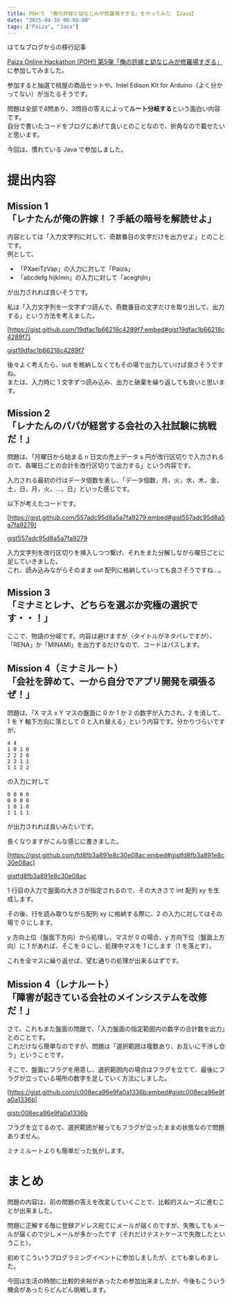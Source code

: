 ```yaml
---
title: POH!5 「俺の許嫁と幼なじみが修羅場すぎる」をやってみた 【Java】
date: "2015-04-18 00:00:00"
tags: ["Paiza", "Java"]
---
```


<div class="alert info">
はてなブログからの移行記事
</div>

[Paiza Online Hackathon (POH!) 第5弾「俺の許嫁と幼なじみが修羅場すぎる」](https://paiza.jp/poh/enshura) に参加してみました。

参加すると抽選で桃屋の商品セットや、Intel Edison Kit for Arduino（よく分かってない）が当たるそうです。

問題は全部で4問あり、3問目の答えによって<strong>ルート分岐する</strong>という面白い内容です。  
自分で書いたコードをブログにあげて良いとのことなので、折角なので載せたいと思います。

今回は、慣れている Java で参加しました。

# 提出内容

## Mission 1<br>「レナたんが俺の許嫁！？手紙の暗号を解読せよ」

内容としては「入力文字列に対して、奇数番目の文字だけを出力せよ」とのことです。  
例として、

* 「PXaeiTzVap」の入力に対して「Paiza」
* 「abcdefg hijklmn」の入力に対して「aceghjln」

が出力されれば良いそうです。

私は「入力文字列を一文字ずつ読んで、奇数番目の文字だけを取り出して、出力する」という方法を考えました。

[https://gist.github.com/19dfac1b66218c4289f7:embed#gist19dfac1b66218c4289f7]

[gist19dfac1b66218c4289f7](https://gist.github.com/19dfac1b66218c4289f7)

後々よく考えたら、out を格納しなくてもその場で出力していけば良さそうですね。  
または、入力時に 1 文字ずつ読み込み、出力と破棄を繰り返しても良いと思います。

## Mission 2<br>「レナたんのパパが経営する会社の入社試験に挑戦だ！」

問題は、「月曜日から始まる n 日文の売上データ s 円が改行区切りで入力されるので、各曜日ごとの合計を改行区切りで出力する」という内容です。

入力される最初の行はデータ個数を表し、「データ個数，月，火，水，木，金，土，日，月，火，…，日」といった感じです。

以下が考えたコードです。

[https://gist.github.com/557adc95d8a5a7fa9279:embed#gist557adc95d8a5a7fa9279]

[gist557adc95d8a5a7fa9279](https://gist.github.com/557adc95d8a5a7fa9279)

入力文字列を改行区切りを挿入しつつ繋げ、それをまた分解しながら曜日ごとに足していきました。  
これ、読み込みながらそのまま out 配列に格納していっても良さそうですね…。

## Mission 3<br>「ミナミとレナ、どちらを選ぶか究極の選択です・・！」
ここで、物語の分岐です。内容は避けますが（タイトルがネタバレですが）、「RENA」か「MINAMI」を出力するだけなので、コードはパスします。

## Mission 4（ミナミルート）<br>「会社を辞めて、一から自分でアプリ開発を頑張るぜ！」

問題は、「X マス x Y マスの盤面に 0 か 1 か 2 の数字が入力され、2 を消して、1 を Y 軸下方向に落として 0 と入れ替える」という内容です。分かりづらいですが、

```
4 4
1 0 1 0
2 2 2 0
2 2 1 1
1 1 2 2
```

の入力に対して

```
0 0 0 0
0 0 0 0
1 0 1 0
1 1 1 1
```

が出力されれば良いみたいです。

長くなりますがこんな感じに書きました。

[https://gist.github.com/fd8fb3a891e8c30e08ac:embed#gistfd8fb3a891e8c30e08ac]

[gistfd8fb3a891e8c30e08ac](https://gist.github.com/fd8fb3a891e8c30e08ac)

1 行目の入力で盤面の大きさが指定されるので、その大きさで int 配列 xy を生成します。

その後、行を読み取りながら配列 xy に格納する際に、2 の入力に対してはその場で 0 にします。

y 方向上位（盤面下方向）から処理し、マスが 0 の場合、y 方向下位（盤面上方向）に 1 があれば、そこを 0 にし、処理中マスを 1 にします（1 を落とす）。

これを全マスに繰り返せば、望む通りの処理が出来るはずです。

## Mission 4（レナルート）<br>「障害が起きている会社のメインシステムを改修だ！」

さて、これもまた盤面の問題で、「入力盤面の指定範囲内の数字の合計数を出力」とのことです。  
これだけなら簡単なのですが、問題は「選択範囲は複数あり、お互いに干渉し合う」ということです。

そこで、盤面にフラグを用意し、選択範囲内の場合はフラグを立てて、最後にフラグが立っている場所の数字を足していく方法にしました。

[https://gist.github.com/c008eca96e9fa0a1336b:embed#gistc008eca96e9fa0a1336b]

[gistc008eca96e9fa0a1336b](https://gist.github.com/c008eca96e9fa0a1336b)

フラグを立てるので、選択範囲が被ってもフラグが立ったままの状態なので問題ありません。

ミナミルートよりも簡単だった気がします。

# まとめ

問題の内容は、前の問題の答えを改変していくことで、比較的スムーズに進むことが出来ました。

問題に正解する毎に登録アドレス宛てにメールが届くのですが、失敗してもメールが届くので少しメールが多かったです（それだけテストケースで失敗したということ）。

初めてこういうプログラミングイベントに参加しましたが、とても楽しめました。

今回は生活の時間に比較的余裕があったため参加出来ましたが、今後もこういう機会があったらどんどん挑戦します。
